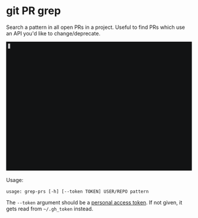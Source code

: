 # git PR grep

Search a pattern in all open PRs in a project. Useful to find PRs which use an API you'd like to change/deprecate.

![screencast](.github/screencast.gif)

Usage:

```
usage: grep-prs [-h] [--token TOKEN] USER/REPO pattern
```

The `--token` argument should be a [personal access token](https://docs.github.com/en/github/authenticating-to-github/creating-a-personal-access-token). If not given, it gets read from `~/.gh_token` instead.
